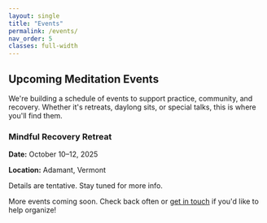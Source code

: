 ```yaml
---
layout: single
title: "Events"
permalink: /events/
nav_order: 5
classes: full-width
---
```


<div class="zen-events-wrapper">
  <h2>Upcoming Meditation Events</h2>
  <p class="zen-intro">
    We're building a schedule of events to support practice, community, and recovery. Whether it's retreats, daylong sits, or special talks, this is where you'll find them. 
  </p>

  <div class="zen-placeholder-event">
    <h3>Mindful Recovery Retreat</h3>
    <p><strong>Date:</strong> October 10–12, 2025</p>
    <p><strong>Location:</strong> Adamant, Vermont</p>
    <p class="zen-note">Details are tentative. Stay tuned for more info.</p>
  </div>

  <p class="zen-check-back">More events coming soon. Check back often or <a href="/contact/">get in touch</a> if you'd like to help organize!</p>
</div>